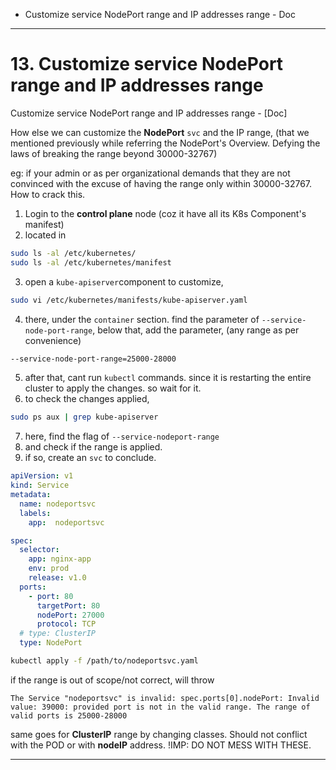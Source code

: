 - Customize service NodePort range and IP addresses range - Doc


---
# 13. Customize service NodePort range and IP addresses range
Customize service NodePort range and IP addresses range - [Doc]

How else we can customize the **NodePort** `svc` and the IP range, (that we mentioned previously while referring the NodePort's Overview. Defying the laws of breaking the range beyond 30000-32767)

eg: if your admin or as per organizational demands that they are not convinced with the excuse of having the range only within 30000-32767. How to crack this.

1) Login to the **control plane** node (coz it have all its K8s Component's manifest)
2) located in
```sh
sudo ls -al /etc/kubernetes/
sudo ls -al /etc/kubernetes/manifest 
```
3) open a `kube-apiserver`component to customize,
```sh
sudo vi /etc/kubernetes/manifests/kube-apiserver.yaml
```
4) there, under the `container` section. find the parameter of `--service-node-port-range`, below that, add the parameter, (any range as per convenience)
```sh
--service-node-port-range=25000-28000
```
5) after that, cant run `kubectl` commands. since it is restarting the entire cluster to apply the changes. so wait for it.
6) to check the changes applied, 
```sh
sudo ps aux | grep kube-apiserver
```
7) here, find the flag of `--service-nodeport-range`
8) and check if the range is applied. 
9) if so, create an `svc` to conclude. 

```yaml
apiVersion: v1
kind: Service
metadata:
  name: nodeportsvc
  labels:
    app:  nodeportsvc

spec:
  selector: 
    app: nginx-app
    env: prod
    release: v1.0
  ports:
    - port: 80
      targetPort: 80
      nodePort: 27000 
      protocol: TCP
  # type: ClusterIP
  type: NodePort
```
```sh
kubectl apply -f /path/to/nodeportsvc.yaml
```

if the range is out of scope/not correct, will throw
```
The Service "nodeportsvc" is invalid: spec.ports[0].nodePort: Invalid value: 39000: provided port is not in the valid range. The range of valid ports is 25000-28000
```

same goes for **ClusterIP** range by changing classes. Should not conflict with the POD or with **nodeIP** address. !IMP: DO NOT MESS WITH THESE. 

---
